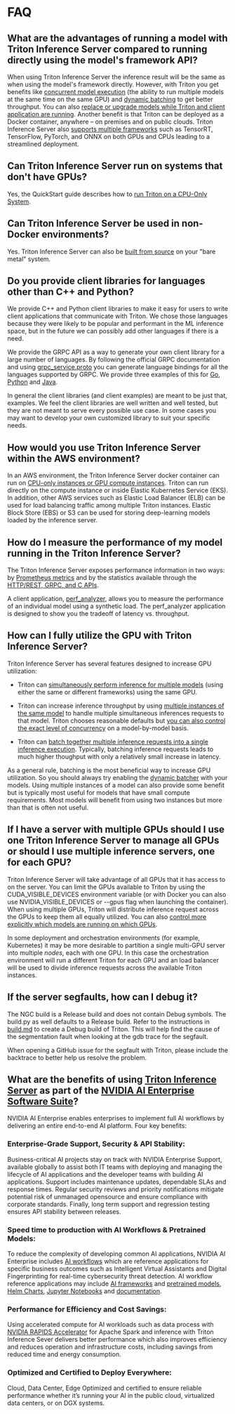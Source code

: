 <!--
# Copyright 2019-2024, NVIDIA CORPORATION & AFFILIATES. All rights reserved.
#
# Redistribution and use in source and binary forms, with or without
# modification, are permitted provided that the following conditions
# are met:
#  * Redistributions of source code must retain the above copyright
#    notice, this list of conditions and the following disclaimer.
#  * Redistributions in binary form must reproduce the above copyright
#    notice, this list of conditions and the following disclaimer in the
#    documentation and/or other materials provided with the distribution.
#  * Neither the name of NVIDIA CORPORATION nor the names of its
#    contributors may be used to endorse or promote products derived
#    from this software without specific prior written permission.
#
# THIS SOFTWARE IS PROVIDED BY THE COPYRIGHT HOLDERS ``AS IS'' AND ANY
# EXPRESS OR IMPLIED WARRANTIES, INCLUDING, BUT NOT LIMITED TO, THE
# IMPLIED WARRANTIES OF MERCHANTABILITY AND FITNESS FOR A PARTICULAR
# PURPOSE ARE DISCLAIMED.  IN NO EVENT SHALL THE COPYRIGHT OWNER OR
# CONTRIBUTORS BE LIABLE FOR ANY DIRECT, INDIRECT, INCIDENTAL, SPECIAL,
# EXEMPLARY, OR CONSEQUENTIAL DAMAGES (INCLUDING, BUT NOT LIMITED TO,
# PROCUREMENT OF SUBSTITUTE GOODS OR SERVICES; LOSS OF USE, DATA, OR
# PROFITS; OR BUSINESS INTERRUPTION) HOWEVER CAUSED AND ON ANY THEORY
# OF LIABILITY, WHETHER IN CONTRACT, STRICT LIABILITY, OR TORT
# (INCLUDING NEGLIGENCE OR OTHERWISE) ARISING IN ANY WAY OUT OF THE USE
# OF THIS SOFTWARE, EVEN IF ADVISED OF THE POSSIBILITY OF SUCH DAMAGE.
-->

# FAQ

## What are the advantages of running a model with Triton Inference Server compared to running directly using the model's framework API?

When using Triton Inference Server the inference result will be the
same as when using the model's framework directly. However, with
Triton you get benefits like [concurrent model
execution](architecture.md#concurrent-model-execution) (the ability to
run multiple models at the same time on the same GPU) and [dynamic
batching](model_configuration.md#dynamic-batcher) to get better
throughput. You can also [replace or upgrade models while Triton and
client application are running](model_management.md). Another benefit
is that Triton can be deployed as a Docker container, anywhere – on
premises and on public clouds. Triton Inference Server also [supports
multiple
frameworks](https://github.com/triton-inference-server/backend) such
as TensorRT, TensorFlow, PyTorch, and ONNX on both GPUs and CPUs
leading to a streamlined deployment.

## Can Triton Inference Server run on systems that don't have GPUs?

Yes, the QuickStart guide describes how to [run Triton on a CPU-Only
System](../getting_started/quickstart.md#run-on-cpu-only-system).

## Can Triton Inference Server be used in non-Docker environments?

Yes. Triton Inference Server can also be [built from
source](../customization_guide/build.md#building-without-docker) on your "bare metal"
system.

## Do you provide client libraries for languages other than C++ and Python?

We provide C++ and Python client libraries to make it easy for users
to write client applications that communicate with Triton. We chose
those languages because they were likely to be popular and performant
in the ML inference space, but in the future we can possibly add other
languages if there is a need.

We provide the GRPC API as a way to generate your own client library
for a large number of languages. By following the official GRPC
documentation and using
[grpc_service.proto](https://github.com/triton-inference-server/common/blob/main/protobuf/grpc_service.proto)
you can generate language bindings for all the languages supported by
GRPC. We provide three examples of this for
[Go](https://github.com/triton-inference-server/client/blob/main/src/grpc_generated/go),
[Python](https://github.com/triton-inference-server/client/blob/main/src/python/examples/grpc_client.py) and
[Java](https://github.com/triton-inference-server/client/blob/main/src/grpc_generated/java).

In general the client libraries (and client examples) are meant to be
just that, examples. We feel the client libraries are well written and
well tested, but they are not meant to serve every possible use
case. In some cases you may want to develop your own customized
library to suit your specific needs.

## How would you use Triton Inference Server within the AWS environment?

In an AWS environment, the Triton Inference Server docker container
can run on [CPU-only instances or GPU compute
instances](../getting_started/quickstart.md#launch-triton). Triton can run directly on the
compute instance or inside Elastic Kubernetes Service (EKS). In
addition, other AWS services such as Elastic Load Balancer (ELB) can
be used for load balancing traffic among multiple Triton
instances. Elastic Block Store (EBS) or S3 can be used for storing
deep-learning models loaded by the inference server.

## How do I measure the performance of my model running in the Triton Inference Server?

The Triton Inference Server exposes performance information in two
ways: by [Prometheus metrics](metrics.md) and by the statistics
available through the [HTTP/REST, GRPC, and C
APIs](../customization_guide/inference_protocols.md).

A client application,
[perf_analyzer](https://github.com/triton-inference-server/perf_analyzer/blob/main/README.md),
allows you to measure the performance of an individual model using a synthetic
load. The perf_analyzer application is designed to show you the tradeoff of
latency vs. throughput.

## How can I fully utilize the GPU with Triton Inference Server?

Triton Inference Server has several features designed to increase
GPU utilization:

* Triton can [simultaneously perform inference for multiple
  models](architecture.md#concurrent-model-execution) (using either
  the same or different frameworks) using the same GPU.

* Triton can increase inference throughput by using [multiple
instances of the same
model](architecture.md#concurrent-model-execution) to handle multiple
simultaneous inferences requests to that model. Triton chooses
reasonable defaults but [you can also control the exact level of
concurrency](model_configuration.md#instance-groups) on a
model-by-model basis.

* Triton can [batch together multiple inference requests into a single
  inference execution](model_configuration.md#dynamic-batcher). Typically,
  batching inference requests leads to much higher thoughput with only
  a relatively small increase in latency.

As a general rule, batching is the most beneficial way to increase GPU
utilization. So you should always try enabling the [dynamic
batcher](model_configuration.md#dynamic-batcher) with your models. Using
multiple instances of a model can also provide some benefit but is
typically most useful for models that have small compute
requirements. Most models will benefit from using two instances but
more than that is often not useful.

## If I have a server with multiple GPUs should I use one Triton Inference Server to manage all GPUs or should I use multiple inference servers, one for each GPU?

Triton Inference Server will take advantage of all GPUs that it has
access to on the server. You can limit the GPUs available to Triton by
using the CUDA_VISIBLE_DEVICES environment variable (or with Docker
you can also use NVIDIA_VISIBLE_DEVICES or --gpus flag when launching
the container). When using multiple GPUs, Triton will distribute
inference request across the GPUs to keep them all equally
utilized. You can also [control more explicitly which models are
running on which GPUs](model_configuration.md#instance-groups).

In some deployment and orchestration environments (for example,
Kubernetes) it may be more desirable to partition a single multi-GPU
server into multiple *nodes*, each with one GPU. In this case the
orchestration environment will run a different Triton for each GPU and
an load balancer will be used to divide inference requests across the
available Triton instances.

## If the server segfaults, how can I debug it?

The NGC build is a Release build and does not contain Debug symbols.
The build.py as well defaults to a Release build. Refer to the instructions
in [build.md](../customization_guide/build.md#building-with-debug-symbols) to create a Debug build
of Triton. This will help find the cause of the segmentation fault when
looking at the gdb trace for the segfault.

When opening a GitHub issue for the segfault with Triton, please include
the backtrace to better help us resolve the problem.

## What are the benefits of using [Triton Inference Server](https://developer.nvidia.com/triton-inference-server) as part of the [NVIDIA AI Enterprise Software Suite](https://www.nvidia.com/en-us/data-center/products/ai-enterprise/)?

NVIDIA AI Enterprise enables enterprises to implement full AI workflows by
delivering an entire end-to-end AI platform. Four key benefits:

### Enterprise-Grade Support, Security & API Stability:

Business-critical AI projects stay on track with NVIDIA Enterprise Support,
available globally to assist both IT teams with deploying and managing the
lifecycle of AI applications and the developer teams with building AI
applications.  Support includes maintenance updates, dependable SLAs and
response times.  Regular security reviews and priority notifications mitigate
potential risk of unmanaged opensource and ensure compliance with corporate
standards.  Finally, long term support and regression testing ensures API
stability between releases.

### Speed time to production with AI Workflows & Pretrained Models:
To reduce the complexity of developing common AI applications, NVIDIA AI
Enterprise includes
[AI workflows](https://www.nvidia.com/en-us/launchpad/ai/workflows/) which are
reference applications for specific business outcomes such as Intelligent
Virtual Assistants and Digital Fingerprinting for real-time cybersecurity threat
detection.  AI workflow reference applications may include
[AI frameworks](https://docs.nvidia.com/deeplearning/frameworks/index.html) and
[pretrained models](https://developer.nvidia.com/ai-models),
[Helm Charts](https://catalog.ngc.nvidia.com/helm-charts),
[Jupyter Notebooks](https://developer.nvidia.com/run-jupyter-notebooks) and
[documentation](https://docs.nvidia.com/ai-enterprise/index.html#overview).

### Performance for Efficiency and Cost Savings:
Using accelerated compute for AI workloads such as data process with
[NVIDIA RAPIDS Accelerator](https://developer.nvidia.com/rapids) for Apache
Spark and inference with Triton Inference Sever delivers better performance
which also improves efficiency and reduces operation and infrastructure costs,
including savings from reduced time and energy consumption.

### Optimized and Certified to Deploy Everywhere:
Cloud, Data Center, Edge Optimized and certified to ensure reliable performance
whether it’s running your AI in the public cloud, virtualized data centers, or
on DGX systems.
